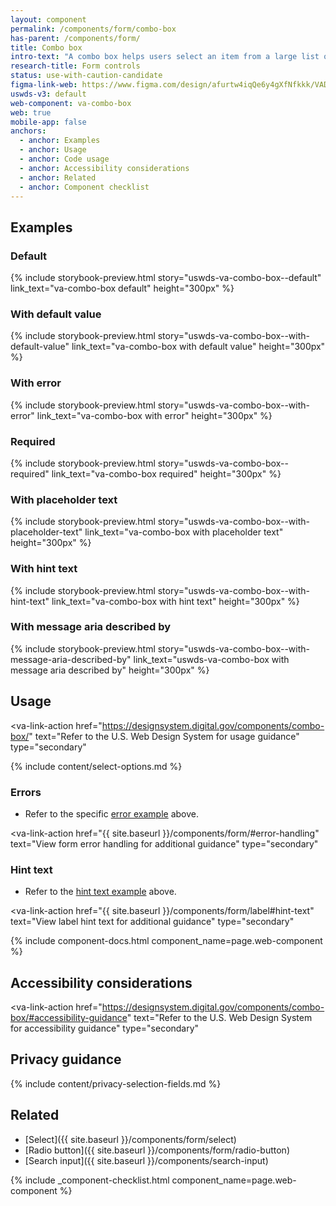 ```yaml
---
layout: component
permalink: /components/form/combo-box
has-parent: /components/form/
title: Combo box
intro-text: "A combo box helps users select an item from a large list of options."
research-title: Form controls
status: use-with-caution-candidate
figma-link-web: https://www.figma.com/design/afurtw4iqQe6y4gXfNfkkk/VADS-Component-Library?node-id=19200-2377
uswds-v3: default
web-component: va-combo-box
web: true
mobile-app: false
anchors:
  - anchor: Examples
  - anchor: Usage
  - anchor: Code usage
  - anchor: Accessibility considerations
  - anchor: Related
  - anchor: Component checklist
---
```


## Examples

### Default

{% include storybook-preview.html story="uswds-va-combo-box--default" link_text="va-combo-box default" height="300px" %}

### With default value

{% include storybook-preview.html story="uswds-va-combo-box--with-default-value" link_text="va-combo-box with default value" height="300px" %}

### With error

{% include storybook-preview.html story="uswds-va-combo-box--with-error" link_text="va-combo-box with error" height="300px" %}

### Required

{% include storybook-preview.html story="uswds-va-combo-box--required" link_text="va-combo-box required" height="300px" %}

### With placeholder text

{% include storybook-preview.html story="uswds-va-combo-box--with-placeholder-text" link_text="va-combo-box with placeholder text" height="300px" %}

### With hint text

{% include storybook-preview.html story="uswds-va-combo-box--with-hint-text" link_text="va-combo-box with hint text" height="300px" %}

### With message aria described by

{% include storybook-preview.html story="uswds-va-combo-box--with-message-aria-described-by" link_text="uswds-va-combo-box with message aria described by" height="300px" %}

## Usage

<va-link-action
  href="https://designsystem.digital.gov/components/combo-box/"
  text="Refer to the U.S. Web Design System for usage guidance"
  type="secondary"
></va-link-action>

{% include content/select-options.md %}

### Errors

* Refer to the specific [error example](#with-error) above.

<va-link-action
  href="{{ site.baseurl }}/components/form/#error-handling"
  text="View form error handling for additional guidance"
  type="secondary"
></va-link-action>

### Hint text

* Refer to the [hint text example](#with-hint-text) above.

<va-link-action
  href="{{ site.baseurl }}/components/form/label#hint-text"
  text="View label hint text for additional guidance"
  type="secondary"
></va-link-action>

{% include component-docs.html component_name=page.web-component %}

## Accessibility considerations

<va-link-action
  href="https://designsystem.digital.gov/components/combo-box/#accessibility-guidance"
  text="Refer to the U.S. Web Design System for accessibility guidance"
  type="secondary"
></va-link-action>

## Privacy guidance 
 {% include content/privacy-selection-fields.md %}

## Related

* [Select]({{ site.baseurl }}/components/form/select)
* [Radio button]({{ site.baseurl }}/components/form/radio-button)
* [Search input]({{ site.baseurl }}/components/search-input)

{% include _component-checklist.html component_name=page.web-component %}
